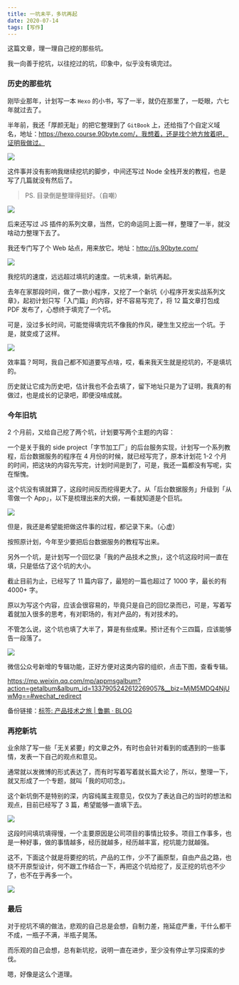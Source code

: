 ```yaml
---
title: 一坑未平，多坑再起
date: 2020-07-14
tags: [写作]
---
```


这篇文章，理一理自己挖的那些坑。

我一向善于挖坑，以往挖过的坑，印象中，似乎没有填完过。

<!-- more -->

### 历史的那些坑

刚毕业那年，计划写一本 `Hexo` 的小书，写了一半，就仍在那里了，一眨眼，六七年就过去了。

半年前，我还「厚颜无耻」的把它整理到了 `GitBook` 上，还给指了个自定义域名，地址：https://hexo.course.90byte.com/，我想着，还是找个地方放着吧，证明我做过。

![](/image/about_write/image-20200714164111803.png)

这件事并没有影响我继续挖坑的脚步，中间还写过 Node 全栈开发的教程，也是写了几篇就没有然后了。

> PS. 目录倒是整理得挺好。（自嘲）

![](/image/about_write/image-20200714170141668.png)

后来还写过 JS 插件的系列文章，当然，它的命运同上面一样，整理了一半，就没啥动力整理下去了。

我还专门写了个 Web 站点，用来放它。地址：http://js.90byte.com/

![](/image/about_write/image-20200714170517566.png)

我挖坑的速度，远远超过填坑的速度。一坑未填，新坑再起。

去年在家那段时间，做了一款小程序，又挖了一个新坑《小程序开发实战系列文章》，起初计划只写「入门篇」的内容，好不容易写完了，将 12 篇文章打包成 PDF 发布了，心想终于填完了一个坑。

可是，没过多长时间，可能觉得填完坑不像我的作风，硬生生又挖出一个坑。于是，就变成了这样。

![](/image/about_write/image-20200714172721942.png)

效率篇？呵呵，我自己都不知道要写点啥，哎，看来我天生就是挖坑的，不是填坑的。

历史就让它成为历史吧，估计我也不会去填了，留下地址只是为了证明，我真的有做过，也是成长的记录吧，即便没啥成就。

### 今年旧坑

2 个月前，又给自己挖了两个坑，计划要写两个主题的内容：

一个是关于我的 side project「字节加工厂」的后台服务实现，计划写一个系列教程，后台数据服务的程序在 4 月份的时候，就已经写完了，原本计划花 1-2 个月的时间，把这块的内容先写完，计划时间是到了，可是，我还一篇都没有写呢，实在惭愧。

这个坑没有填就算了，这段时间反而挖得更大了。从「后台数据服务」升级到「从零做一个 App」，以下是梳理出来的大纲，一看就知道是个巨坑。

![](/image/about_write/image-20200714140148509.png)

但是，我还是希望能把做这件事的过程，都记录下来。（心虚）

按照原计划，今年至少要把后台数据服务的教程写出来。

另外一个坑，是计划写一个回忆录「我的产品技术之旅」，这个坑这段时间一直在填，只是低估了这个坑的大小。

截止目前为止，已经写了 11 篇内容了，最短的一篇也超过了 1000 字，最长的有 4000+ 字。

原以为写这个内容，应该会很容易的，毕竟只是自己的回忆录而已，可是，写着写着就加入很多的思考，有对职场的，有对产品的，有对技术的。

不管怎么说，这个坑也填了大半了，算是有些成果。预计还有个三四篇，应该能够告一段落了。

![](/image/about_write/image-20200714140204393.png)

微信公众号新增的专辑功能，正好方便对这类内容的组织，点击下图，查看专辑。

https://mp.weixin.qq.com/mp/appmsgalbum?action=getalbum&album_id=1337905242612269057&__biz=MjM5MDQ4NjUwMg==#wechat_redirect

备份链接：[标签: 产品技术之旅 | 鲁鹏 · BLOG](https://iamlupeng.com/tag/%E4%BA%A7%E5%93%81%E6%8A%80%E6%9C%AF%E4%B9%8B%E6%97%85)

### 再挖新坑

业余除了写一些「无关紧要」的文章之外，有时也会针对看到的或遇到的一些事情，发表一下自己的观点和意见。

通常就以发微博的形式表达了，而有时写着写着就长篇大论了，所以，整理一下，就又形成了一个专题，就叫「我的叨叨念」。

这个新坑倒不是特别的深，内容纯属主观意见，仅仅为了表达自己的当时的想法和观点，目前已经写了 3 篇，希望能够一直填下去。

![](/image/about_write/image-20200714140221801.png)

这段时间填坑填得慢，一个主要原因是公司项目的事情比较多。项目工作事多，也是一种好事，做的事情越多，经历就越多，经历越丰富，挖坑能力就越强。

这不，下面这个就是将要挖的坑，产品的工作，少不了画原型，自由产品之路，也绕不开原型设计，何不跟工作结合一下，再把这个坑给挖了，反正挖的坑也不少了，也不在乎再多一个。

![](/image/about_write/image-20200714140230452.png)

### 最后

对于挖坑不填的做法，悲观的自己总是会想，自制力差，拖延症严重，干什么都干不成，一瓶子不满，半瓶子晃荡。

而乐观的自己会想，总有新坑挖，说明一直在进步，至少没有停止学习探索的步伐。

嗯，好像是这么个道理。

